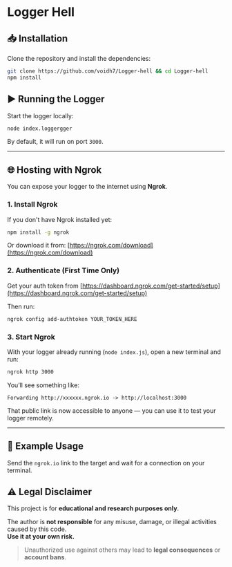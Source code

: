 # Logger Hell


## 📥 Installation

Clone the repository and install the dependencies:

```bash
git clone https://github.com/voidh7/Logger-hell && cd Logger-hell
npm install
```

## ▶️ Running the Logger

Start the logger locally:

```bash
node index.loggergger
```

By default, it will run on port `3000`.

---

## 🌐 Hosting with Ngrok

You can expose your logger to the internet using **Ngrok**.

### 1. Install Ngrok

If you don't have Ngrok installed yet:

```bash
npm install -g ngrok
```

Or download it from: [https://ngrok.com/download](https://ngrok.com/download)

### 2. Authenticate (First Time Only)

Get your auth token from [https://dashboard.ngrok.com/get-started/setup](https://dashboard.ngrok.com/get-started/setup)

Then run:

```bash
ngrok config add-authtoken YOUR_TOKEN_HERE
```

### 3. Start Ngrok

With your logger already running (`node index.js`), open a new terminal and run:

```bash
ngrok http 3000
```

You’ll see something like:

```
Forwarding http://xxxxxx.ngrok.io -> http://localhost:3000
```

That public link is now accessible to anyone — you can use it to test your logger remotely.

---

## 📌 Example Usage

Send the `ngrok.io` link to the target and wait for a connection on your terminal.

## ⚠️ Legal Disclaimer

This project is for **educational and research purposes only**.

The author is **not responsible** for any misuse, damage, or illegal activities caused by this code.  
**Use it at your own risk.**

> Unauthorized use against others may lead to **legal consequences** or **account bans**.
